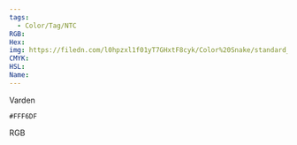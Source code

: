 ```yaml
---
tags:
  - Color/Tag/NTC
RGB:
Hex:
img: https://filedn.com/l0hpzxl1f01yT7GHxtF8cyk/Color%20Snake/standard_csv_to_svg/%23/FFF6DF.svg
CMYK:
HSL:
Name:
---
```

Varden
```palette
#FFF6DF
```
RGB
